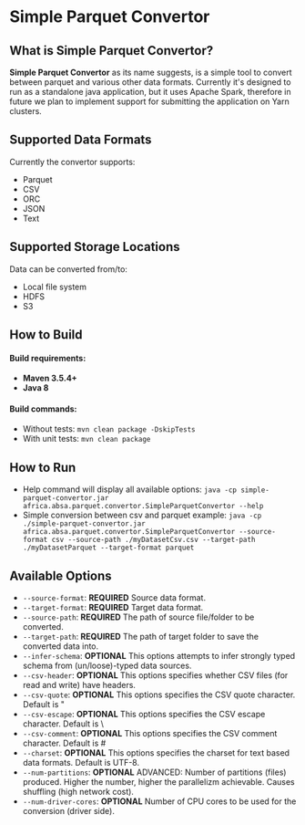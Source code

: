 # Simple Parquet Convertor

## What is Simple Parquet Convertor?
**Simple Parquet Convertor** as its name suggests, is a simple tool to convert between parquet and various other data formats.
Currently it's designed to run as a standalone java application, but it uses Apache Spark, therefore in future we plan to implement support for submitting the application on Yarn clusters.

## Supported Data Formats
Currently the convertor supports:
- Parquet
- CSV
- ORC
- JSON
- Text

## Supported Storage Locations
Data can be converted from/to:
- Local file system
- HDFS
- S3

## How to Build
#### Build requirements:
 - **Maven 3.5.4+**
 - **Java 8**

#### Build commands:
- Without tests:  `mvn clean package -DskipTests `
- With unit tests:  `mvn clean package`

## How to Run
- Help command will display all available options: `java -cp simple-parquet-convertor.jar africa.absa.parquet.convertor.SimpleParquetConvertor --help`
- Simple conversion between csv and parquet example: `java -cp ./simple-parquet-convertor.jar africa.absa.parquet.convertor.SimpleParquetConvertor --source-format csv --source-path ./myDatasetCsv.csv --target-path ./myDatasetParquet --target-format parquet`

## Available Options
- `--source-format`: **REQUIRED** Source data format. 
- `--target-format`: **REQUIRED** Target data format.
- `--source-path`: **REQUIRED** The path of source file/folder to be converted.
- `--target-path`: **REQUIRED** The path of target folder to save the converted data into.
- `--infer-schema`: **OPTIONAL** This options attempts to infer strongly typed schema from (un/loose)-typed data sources.
- `--csv-header`: **OPTIONAL** This options specifies whether CSV files (for read and write) have headers.
- `--csv-quote`: **OPTIONAL** This options specifies the CSV quote character. Default is "
- `--csv-escape`: **OPTIONAL** This options specifies the CSV escape character. Default is \
- `--csv-comment`: **OPTIONAL** This options specifies the CSV comment character. Default is #
- `--charset`: **OPTIONAL** This options specifies the charset for text based data formats. Default is UTF-8.
- `--num-partitions`: **OPTIONAL** ADVANCED: Number of partitions (files) produced. Higher the number, higher the parallelizm achievable. Causes shuffling (high network cost).
- `--num-driver-cores`: **OPTIONAL** Number of CPU cores to be used for the conversion (driver side).
